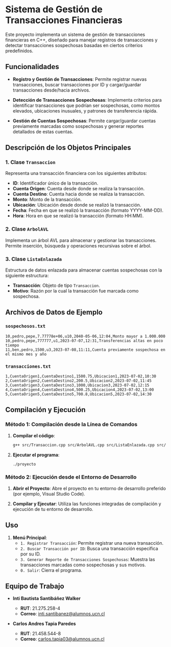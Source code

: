 # Sistema de Gestión de Transacciones Financieras

Este proyecto implementa un sistema de gestión de transacciones financieras en C++, diseñado para manejar registros de transacciones y detectar transacciones sospechosas basadas en ciertos criterios predefinidos.

## Funcionalidades

- **Registro y Gestión de Transacciones**: Permite registrar nuevas transacciones, buscar transacciones por ID y cargar/guardar transacciones desde/hacia archivos.
  
- **Detección de Transacciones Sospechosas**: Implementa criterios para identificar transacciones que podrían ser sospechosas, como montos elevados, ubicaciones inusuales, y patrones de transferencia rápida.

- **Gestión de Cuentas Sospechosas**: Permite cargar/guardar cuentas previamente marcadas como sospechosas y generar reportes detallados de estas cuentas.

## Descripción de los Objetos Principales

### 1. Clase `Transaccion`

Representa una transacción financiera con los siguientes atributos:

- **ID**: Identificador único de la transacción.
- **Cuenta Origen**: Cuenta desde donde se realiza la transacción.
- **Cuenta Destino**: Cuenta hacia donde se realiza la transacción.
- **Monto**: Monto de la transacción.
- **Ubicación**: Ubicación desde donde se realizó la transacción.
- **Fecha**: Fecha en que se realizó la transacción (formato YYYY-MM-DD).
- **Hora**: Hora en que se realizó la transacción (formato HH:MM).

### 2. Clase `ArbolAVL`

Implementa un árbol AVL para almacenar y gestionar las transacciones. Permite inserción, búsqueda y operaciones recursivas sobre el árbol.

### 3. Clase `ListaEnlazada`

Estructura de datos enlazada para almacenar cuentas sospechosas con la siguiente estructura:

- **Transacción**: Objeto de tipo `Transaccion`.
- **Motivo**: Razón por la cual la transacción fue marcada como sospechosa.

## Archivos de Datos de Ejemplo

### `sospechosos.txt`

```
10,pedro,pepe,7.77778e+06,u10,2040-05-06,12:04,Monto mayor a 1.000.000
10,pedro,pepe,777777,u1,2023-07-07,12:31,Transferencias altas en poco tiempo
11,ben,pedro,1500,u3,2023-07-08,11:11,Cuenta previamente sospechosa en el mismo mes y año
```

### `transacciones.txt`

```
1,CuentaOrigen1,CuentaDestino1,1500.75,Ubicacion1,2023-07-02,10:30
2,CuentaOrigen2,CuentaDestino2,200.5,Ubicacion2,2023-07-02,11:45
3,CuentaOrigen3,CuentaDestino3,1000,Ubicacion3,2023-07-02,12:15
4,CuentaOrigen4,CuentaDestino4,500.25,Ubicacion4,2023-07-02,13:00
5,CuentaOrigen5,CuentaDestino5,700.8,Ubicacion5,2023-07-02,14:30
```

## Compilación y Ejecución

### Método 1: Compilación desde la Línea de Comandos

1. **Compilar el código**:
    ```sh
    g++ src/Transaccion.cpp src/ArbolAVL.cpp src/ListaEnlazada.cpp src/NodoArbol.cpp src/Transaccion.cpp src/Util.cpp main.cpp -I include -o proyecto
    ```

2. **Ejecutar el programa**:
    ```sh
    ./proyecto
    ```

### Método 2: Ejecución desde el Entorno de Desarrollo

1. **Abrir el Proyecto**:
    Abre el proyecto en tu entorno de desarrollo preferido (por ejemplo, Visual Studio Code).

2. **Compilar y Ejecutar**:
    Utiliza las funciones integradas de compilación y ejecución de tu entorno de desarrollo.

## Uso

1. **Menú Principal**:
    - `1. Registrar Transacción`: Permite registrar una nueva transacción.
    - `2. Buscar Transacción por ID`: Busca una transacción específica por su ID.
    - `3. Generar Reporte de Transacciones Sospechosas`: Muestra las transacciones marcadas como sospechosas y sus motivos.
    - `0. Salir`: Cierra el programa.

## Equipo de Trabajo

- **Inti Bautista Santibáñez Walker**
  - **RUT**: 21.275.258-4
  - **Correo**: inti.santibanez@alumnos.ucn.cl

- **Carlos Andres Tapia Paredes**
  - **RUT**: 21.458.544-8
  - **Correo**: carlos.tapia03@alumnos.ucn.cl
    
